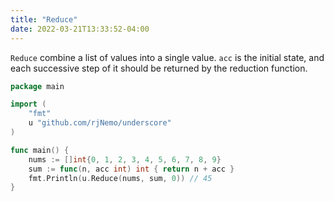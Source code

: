 ```yaml
---
title: "Reduce"
date: 2022-03-21T13:33:52-04:00
---
```


`Reduce` combine a list of values into a single value. `acc` is the initial state, and each successive step of it should
be returned by the reduction function.

```go
package main

import (
	"fmt"
	u "github.com/rjNemo/underscore"
)

func main() {
	nums := []int{0, 1, 2, 3, 4, 5, 6, 7, 8, 9}
	sum := func(n, acc int) int { return n + acc }
	fmt.Println(u.Reduce(nums, sum, 0)) // 45
}
```
